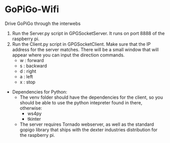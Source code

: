 # GoPiGo-Wifi
Drive GoPiGo through the interwebs

1. Run the Server.py script in GPGSocketServer. It runs on port 8888 of the raspberry pi.
2. Run the Client.py script in GPGSocketClient. Make sure that the IP address for the server matches. There will be a small window
 that will appear where you can input the direction commands.
    - w : forward
    - s : backward
    - d : right
    - a : left
    - x : stop

- Dependencies for Python:
    - The venv folder should have the dependencies for the client, so you should be able to use the python intepreter found in there, otherwise:
        - ws4py
        - tkinter
    - The server requires Tornado webserver, as well as the standard gopigo library that ships with the dexter industries distribution for the raspberry pi. 